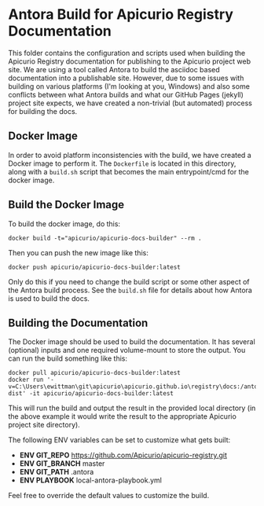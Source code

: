 # Antora Build for Apicurio Registry Documentation

This folder contains the configuration and scripts used when building the Apicurio Registry 
documentation for publishing to the Apicurio project web site.  We are using a tool called
Antora to build the asciidoc based documentation into a publishable site.  However, due to
some issues with building on various platforms (I'm looking at you, Windows) and also some
conflicts between what Antora builds and what our GitHub Pages (jekyll) project site expects,
we have created a non-trivial (but automated) process for building the docs.

## Docker Image

In order to avoid platform inconsistencies with the build, we have created a Docker image to
perform it.  The `Dockerfile` is located in this directory, along with a `build.sh` script
that becomes the main entrypoint/cmd for the docker image.

## Build the Docker Image

To build the docker image, do this:

```docker build -t="apicurio/apicurio-docs-builder" --rm .```

Then you can push the new image like this:

```docker push apicurio/apicurio-docs-builder:latest```

Only do this if you need to change the build script or some other aspect of the Antora build
process.  See the `build.sh` file for details about how Antora is used to build the docs.

## Building the Documentation

The Docker image should be used to build the documentation.  It has several (optional) inputs
and one required volume-mount to store the output.  You can run the build something like this:

```
docker pull apicurio/apicurio-docs-builder:latest
docker run '-v=C:\Users\ewittman\git\apicurio\apicurio.github.io\registry\docs:/antora-dist' -it apicurio/apicurio-docs-builder:latest
```

This will run the build and output the result in the provided local directory (in the above
example it would write the result to the appropriate Apicurio project site directory).

The following ENV variables can be set to customize what gets built:

* **ENV GIT_REPO** https://github.com/Apicurio/apicurio-registry.git
* **ENV GIT_BRANCH** master
* **ENV GIT_PATH** .antora
* **ENV PLAYBOOK** local-antora-playbook.yml

Feel free to override the default values to customize the build.

